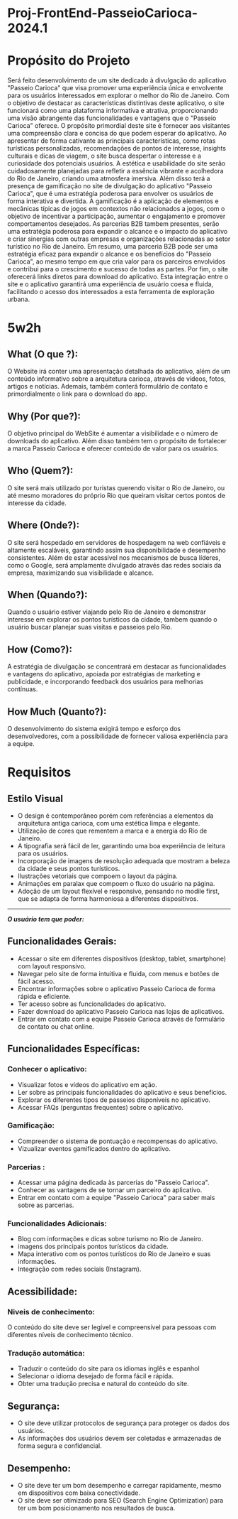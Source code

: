 # Proj-FrontEnd-PasseioCarioca-2024.1

# Propósito do Projeto

Será feito desenvolvimento de um site dedicado à divulgação do aplicativo "Passeio Carioca" que visa promover uma experiência única e envolvente para os usuários interessados em explorar o melhor do Rio de Janeiro. Com o objetivo de destacar as características distintivas deste aplicativo, o site funcionará como uma plataforma informativa e atrativa, proporcionando uma visão abrangente das funcionalidades e vantagens que o "Passeio Carioca" oferece.
O propósito primordial deste site é fornecer aos visitantes uma compreensão clara e concisa do que podem esperar do aplicativo. Ao apresentar de forma cativante as principais características, como rotas turísticas personalizadas, recomendações de pontos de interesse, insights culturais e dicas de viagem, o site busca despertar o interesse e a curiosidade dos potenciais usuários.
A estética e usabilidade do site serão cuidadosamente planejadas para refletir a essência vibrante e acolhedora do Rio de Janeiro, criando uma atmosfera imersiva. 
Além disso terá a  presença de gamificação no site de divulgação do aplicativo "Passeio Carioca", que  é uma estratégia poderosa para envolver os usuários de forma interativa e divertida. A gamificação é a aplicação de elementos e mecânicas típicas de jogos em contextos não relacionados a jogos, com o objetivo de incentivar a participação, aumentar o engajamento e promover comportamentos desejados.
As parcerias B2B tambem presentes, serão uma estratégia poderosa para expandir o alcance e o impacto do aplicativo  e criar sinergias com outras empresas e organizações relacionadas ao setor turístico no Rio de Janeiro. Em resumo, uma parceria B2B pode ser uma estratégia eficaz para expandir o alcance e os benefícios do "Passeio Carioca", ao mesmo tempo em que cria valor para os parceiros envolvidos e contribui para o crescimento e sucesso de todas as partes.
Por fim, o site oferecerá links diretos para download do aplicativo. Esta integração  entre o site e o aplicativo garantirá uma experiência de usuário coesa e fluida, facilitando o acesso dos interessados a esta ferramenta de exploração urbana.


# 5w2h

## What (O que ?):
O Website irá conter uma apresentação detalhada do aplicativo, além de um conteúdo informativo sobre a arquitetura carioca, através de vídeos, fotos, artigos e notícias. Ademais, também conterá  formulário de contato e primordialmente o link para o download do app.

## Why (Por que?):
O objetivo principal do WebSite é aumentar a visibilidade e o número de downloads do aplicativo. Além disso também tem o propósito de fortalecer a marca Passeio Carioca e oferecer conteúdo de valor para os usuários.

## Who (Quem?):
O site será mais utilizado por turistas querendo visitar o Rio de Janeiro, ou até mesmo moradores do próprio Rio que queiram visitar certos pontos de interesse da cidade.

## Where (Onde?):
O site será hospedado em servidores de hospedagem na web confiáveis e altamente escaláveis, garantindo assim sua disponibilidade e desempenho consistentes. Além de estar acessível nos mecanismos de busca líderes, como o Google, será amplamente divulgado através das redes sociais da empresa, maximizando sua visibilidade e alcance.

## When (Quando?):
Quando o usuário estiver viajando pelo Rio de Janeiro e demonstrar interesse em explorar os pontos turísticos da cidade, tambem quando o usuário buscar planejar suas visitas e passeios pelo Rio.

## How (Como?):
 A estratégia de divulgação se concentrará em destacar as funcionalidades e vantagens do aplicativo, apoiada por estratégias de marketing e publicidade, e incorporando feedback dos usuários para melhorias contínuas.

## How Much (Quanto?):
O desenvolvimento do sistema exigirá tempo e esforço dos desenvolvedores, com a possibilidade de fornecer valiosa experiência para a equipe.

# Requisitos

## Estilo Visual

- O design é contemporâneo porém com referências a elementos da arquitetura antiga carioca, com uma estética limpa e elegante.
- Utilização de cores que rementem a marca e a energia do Rio de Janeiro.
- A tipografia será fácil de ler, garantindo uma boa experiência de leitura para os usuários.
- Incorporação de imagens de resolução adequada que mostram a beleza da cidade e seus pontos turísticos.
- Ilustrações vetoriais que compoem o layout da página.
- Animações em paralax que compoem o fluxo do usuário na página.
- Adoção de um layout flexível e responsivo, pensando no modile first, que se adapta de forma harmoniosa a diferentes dispositivos.
___

__*O usuário tem que poder:*__

## Funcionalidades Gerais:

- Acessar o site em diferentes dispositivos (desktop, tablet, smartphone) com layout responsivo.
- Navegar pelo site de forma intuitiva e fluida, com menus e botões de fácil acesso.
- Encontrar informações sobre o aplicativo Passeio Carioca de forma rápida e eficiente.
- Ter acesso sobre as funcionalidades do aplicativo.
- Fazer download do aplicativo Passeio Carioca nas lojas de aplicativos.
- Entrar em contato com a equipe Passeio Carioca através de formulário de contato ou chat online.

## Funcionalidades Específicas:

### Conhecer o aplicativo:
- Visualizar fotos e vídeos do aplicativo em ação.
- Ler sobre as principais funcionalidades do aplicativo e seus benefícios.
- Explorar os diferentes tipos de passeios disponíveis no aplicativo.
- Acessar FAQs (perguntas frequentes) sobre o aplicativo.
### Gamificação:
- Compreender o sistema de pontuação e recompensas do aplicativo.
- Vizualizar eventos gamificados dentro do aplicativo.
### Parcerias :
- Acessar uma página dedicada às parcerias do "Passeio Carioca".
- Conhecer as vantagens de se tornar um parceiro do aplicativo.
- Entrar em contato com a equipe "Passeio Carioca" para saber mais sobre as parcerias.

### Funcionalidades Adicionais:

- Blog com informações e dicas sobre turismo no Rio de Janeiro.
- imagens dos principais pontos turísticos da cidade.
- Mapa interativo com os pontos turísticos do Rio de Janeiro e suas informações.
- Integração com redes sociais (Instagram).

## Acessibilidade:

### Niveis de conhecimento:
O conteúdo do site deve ser legível e compreensível para pessoas com diferentes níveis de conhecimento técnico.

### Tradução automática:
- Traduzir o conteúdo do site para os idiomas inglês e espanhol
- Selecionar o idioma desejado de forma fácil e rápida.
- Obter uma tradução precisa e natural do conteúdo do site.

## Segurança:

- O site deve utilizar protocolos de segurança para proteger os dados  dos usuários.
- As informações dos usuários devem ser coletadas e armazenadas de forma segura e confidencial.

## Desempenho:

- O site deve ter um bom desempenho e carregar rapidamente, mesmo em dispositivos com baixa conectividade.
- O site deve ser otimizado para SEO (Search Engine Optimization) para ter um bom posicionamento nos resultados de busca.